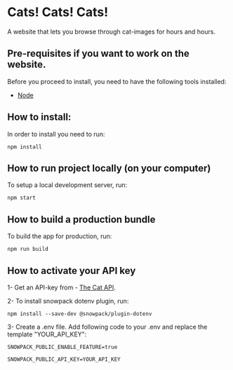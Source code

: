 # Cats! Cats! Cats!

A website that lets you browse through cat-images for hours and hours.

## Pre-requisites if you want to work on the website.

Before you proceed to install, you need to have the following tools installed:
- [Node](https://nodejs.org/en/)

## How to install:

In order to install you need to run:

```
npm install
```

## How to run project locally (on your computer)

To setup a local development server, run:

````
npm start
````

## How to build a production bundle

To build the app for production, run:

```
npm run build
````

## How to activate your API key

1- Get an API-key from - [The Cat API](https://thecatapi.com/).

2- To install snowpack dotenv plugin, run: 

````
npm install --save-dev @snowpack/plugin-dotenv
````

3- Create a .env file. Add following code to your .env and replace the template "YOUR_API_KEY":

````
SNOWPACK_PUBLIC_ENABLE_FEATURE=true

SNOWPACK_PUBLIC_API_KEY=YOUR_API_KEY
````